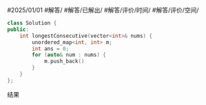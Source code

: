 #2025/01/01 #解答/ #解答/已解出/ #解答/评价/时间/ #解答/评价/空间/ 

``` cpp
class Solution {
public:
	int longestConsecutive(vector<int>& nums) {
		unordered_map<int, int> m;
		int ans = 0;
		for (auto& num : nums) {
			m.push_back()
		}
	}
};
```

结果